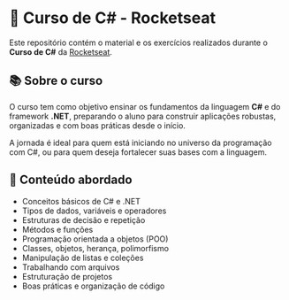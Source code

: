 # 🚀 Curso de C# - Rocketseat

Este repositório contém o material e os exercícios realizados durante o **Curso de C#** da [Rocketseat](https://app.rocketseat.com.br/journey/c-sharp/overview).

## 📚 Sobre o curso

O curso tem como objetivo ensinar os fundamentos da linguagem **C#** e do framework **.NET**, preparando o aluno para construir aplicações robustas, organizadas e com boas práticas desde o início.

A jornada é ideal para quem está iniciando no universo da programação com C#, ou para quem deseja fortalecer suas bases com a linguagem.

## 🧠 Conteúdo abordado

- Conceitos básicos de C# e .NET
- Tipos de dados, variáveis e operadores
- Estruturas de decisão e repetição
- Métodos e funções
- Programação orientada a objetos (POO)
- Classes, objetos, herança, polimorfismo
- Manipulação de listas e coleções
- Trabalhando com arquivos
- Estruturação de projetos
- Boas práticas e organização de código
